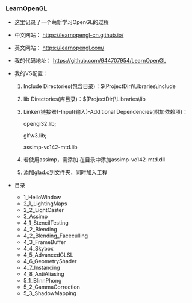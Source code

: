 ### LearnOpenGL

- 这里记录了一个萌新学习OpenGL的过程

- 中文网站： https://learnopengl-cn.github.io/ 

- 英文网站： https://learnopengl.com/ 

- 我的代码地址： https://github.com/944707954/LearnOpenGL 

- 我的VS配置：

  1. Include Directories(包含目录)：$(ProjectDir)\Libraries\include

  2. lib Directories(库目录)：$(ProjectDir)\Libraries\lib

  3. Linker(链接器)-Input(输入)-Additional Dependencies(附加依赖项)：

     opengl32.lib;

     glfw3.lib;

     assimp-vc142-mtd.lib

  4. 若使用assimp，需添加 在目录中添加assimp-vc142-mtd.dll 

  5. 添加glad.c到文件夹，同时加入工程

- 目录

  - 1_HelloWindow
  - 2_1_LightingMaps
  - 2_2_LightCaster
  - 3_Assimp
  - 4_1_StencilTesting
  - 4_2_Blending
  - 4_2_Blending_Faceculling
  - 4_3_FrameBuffer
  - 4_4_Skybox
  - 4_5_AdvancedGLSL
  - 4_6_GeometryShader
  - 4_7_Instancing
  - 4_8_AntiAliasing
  - 5_1_BlinnPhong
  - 5_2_GammaCorrection
  - 5_3_ShadowMapping

